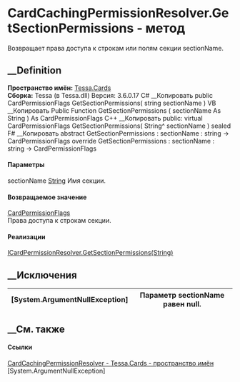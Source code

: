 # CardCachingPermissionResolver.GetSectionPermissions - метод
Возвращает права доступа к строкам или полям секции sectionName.
## __Definition
 **Пространство имён:** [Tessa.Cards](N_Tessa_Cards.htm)  
 **Сборка:** Tessa (в Tessa.dll) Версия: 3.6.0.17
C# __Копировать
     public CardPermissionFlags GetSectionPermissions(
    	string sectionName
    )
VB __Копировать
     Public Function GetSectionPermissions ( 
    	sectionName As String
    ) As CardPermissionFlags
C++ __Копировать
     public:
    virtual CardPermissionFlags GetSectionPermissions(
    	String^ sectionName
    ) sealed
F# __Копировать
     abstract GetSectionPermissions : 
            sectionName : string -> CardPermissionFlags 
    override GetSectionPermissions : 
            sectionName : string -> CardPermissionFlags 
#### Параметры
sectionName [String](https://learn.microsoft.com/dotnet/api/system.string)
    Имя секции.
#### Возвращаемое значение
[CardPermissionFlags](T_Tessa_Cards_CardPermissionFlags.htm)  
Права доступа к строкам секции.
#### Реализации
[ICardPermissionResolver.GetSectionPermissions(String)](M_Tessa_Cards_ICardPermissionResolver_GetSectionPermissions.htm)  
##  __Исключения
[System.ArgumentNullException]|  Параметр sectionName равен null.  
---|---  
## __См. также
#### Ссылки
[CardCachingPermissionResolver -
](T_Tessa_Cards_CardCachingPermissionResolver.htm)
[Tessa.Cards - пространство имён](N_Tessa_Cards.htm)
[System.ArgumentNullException]
